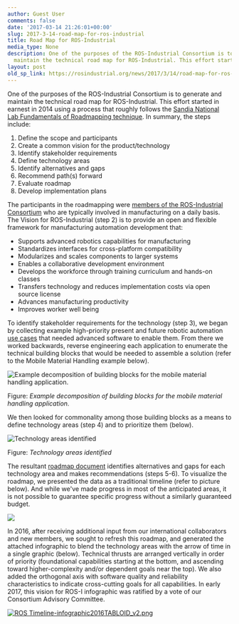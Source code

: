 ```yaml
---
author: Guest User
comments: false
date: '2017-03-14 21:26:01+00:00'
slug: 2017-3-14-road-map-for-ros-industrial
title: Road Map for ROS-Industrial
media_type: None
description: One of the purposes of the ROS-Industrial Consortium is to generate and
  maintain the technical road map for ROS-Industrial. This effort started in ...
layout: post
old_sp_link: https://rosindustrial.org/news/2017/3/14/road-map-for-ros-industrial
---
```


One of the purposes of the ROS-Industrial Consortium is to generate and maintain the technical road map for ROS-Industrial. This effort started in earnest in 2014 using a process that roughly follows the [Sandia National Lab Fundamentals of Roadmapping technique](https://github.com/ros-industrial-consortium/roadmapping/blob/master/SandiaFundamentalsOfRoadmapping.pdf). In summary, the steps include:

1. Define the scope and participants
2. Create a common vision for the product/technology
3. Identify stakeholder requirements
4. Define technology areas
5. Identify alternatives and gaps
6. Recommend path(s) forward
7. Evaluate roadmap
8. Develop implementation plans

The participants in the roadmapping were [members of the ROS-Industrial Consortium](http://rosindustrial.org/ric/current-members/) who are typically involved in manufacturing on a daily basis. The Vision for ROS-Industrial (step 2) is to provide an open and flexible framework for manufacturing automation development that:

* Supports advanced robotics capabilities for manufacturing
* Standardizes interfaces for cross-platform compatibility
* Modularizes and scales components to larger systems
* Enables a collaborative development environment
* Develops the workforce through training curriculum and hands-on classes
* Transfers technology and reduces implementation costs via open source license
* Advances manufacturing productivity
* Improves worker well being

To identify stakeholder requirements for the technology (step 3), we began by collecting example high-priority present and future robotic automation [use cases](https://github.com/ros-industrial-consortium/roadmapping/blob/master/UseCases.md) that needed advanced software to enable them. From there we worked backwards, reverse engineering each application to enumerate the technical building blocks that would be needed to assemble a solution (refer to the Mobile Material Handling example below).

![Example decomposition of building blocks for the mobile material handling application.](https://images.squarespace-cdn.com/content/v1/51df34b1e4b08840dcfd2841/1489499368337-7QTC1D37AGGRZAAXHKDK/Mobile_Material_Handling)

Figure: *Example decomposition of building blocks for the mobile material handling application.*

 We then looked for commonality among those building blocks as a means to define technology areas (step 4) and to prioritize them (below).

![Technology areas identified&nbsp;](https://images.squarespace-cdn.com/content/v1/51df34b1e4b08840dcfd2841/1489517630724-WR7UBPZRY8PTJWC7J0RQ/image-asset.jpeg)

Figure: *Technology areas identified*

The resultant [roadmap document](https://github.com/ros-industrial-consortium/roadmapping/blob/master/RoadmappingDocument.md) identifies alternatives and gaps for each technology area and makes recommendations (steps 5-6). To visualize the roadmap, we presented the data as a traditional timeline (refer to picture below). And while we've made progress in most of the anticipated areas, it is not possible to guarantee specific progress without a similarly guaranteed budget.

![](https://images.squarespace-cdn.com/content/v1/51df34b1e4b08840dcfd2841/1489517784471-TM3F23TXLN3RC3PCL61A/image-asset.jpeg)

In 2016, after receiving additional input from our international collaborators and new members, we sought to refresh this roadmap, and generated the attached infographic to blend the technology areas with the arrow of time in a single graphic (below). Technical thrusts are arranged vertically in order of priority (foundational capabilities starting at the bottom, and ascending toward higher-complexity and/or dependent goals near the top). We also added the orthogonal axis with software quality and reliability characteristics to indicate cross-cutting goals for all capabilities. In early 2017, this vision for ROS-I infographic was ratified by a vote of our Consortium Advisory Committee.

[![ROS Timeline-infographic2016TABLOID_v2.png](https://images.squarespace-cdn.com/content/v1/51df34b1e4b08840dcfd2841/1489524102196-LYKKS9UYMG0N00L9E1ZT/ROS+Timeline-infographic2016TABLOID_v2.png)](/s/ROS-Timeline-infographic2016TABLOID_v2.png)


